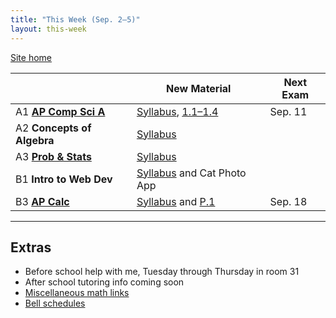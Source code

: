 ```yaml
---
title: "This Week (Sep. 2–5)"
layout: this-week
---
```


[Site home](./)

|                                                | New Material                                                                              | Next Exam |
| ---------------------------------------------- | ----------------------------------------------------------------------------------------- | --------- |
| A1 [**AP Comp Sci A**](./csawesome2/)          | [Syllabus](./syllabi/ap-csa.md), [1.1–1.4](./csawesome2/)                                 | Sep. 11   |
| A2 **Concepts of Algebra**                     | [Syllabus](./syllabi/concepts-of-algebra.md)                                              |           |
| A3 [**Prob & Stats**](./statistics-open-stax/) | [Syllabus](./syllabi/prob-and-stats.md)                                                   |           |
| B1 **Intro to Web Dev**                        | [Syllabus](./syllabi/intro-to-web-dev.md) and Cat Photo App                               |           |
| B3 [**AP Calc**](./calc-for-ap-larson/)        | [Syllabus](./syllabi/ap-calc.md) and [P.1](./calc-for-ap-larson/0.1-graphs-and-models.md) | Sep. 18   |

---

## Extras

- Before school help with me, Tuesday through Thursday in room 31
- After school tutoring info coming soon
- [Miscellaneous math links](./misc/math-links.md)
- [Bell schedules](./misc/bell-schedule.md)
